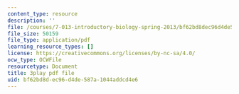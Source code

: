 ```yaml
---
content_type: resource
description: ''
file: /courses/7-013-introductory-biology-spring-2013/bf62bd8dec96d4de587a1044addcd4e6_080BGpawP3I.pdf
file_size: 50159
file_type: application/pdf
learning_resource_types: []
license: https://creativecommons.org/licenses/by-nc-sa/4.0/
ocw_type: OCWFile
resourcetype: Document
title: 3play pdf file
uid: bf62bd8d-ec96-d4de-587a-1044addcd4e6
---
```

